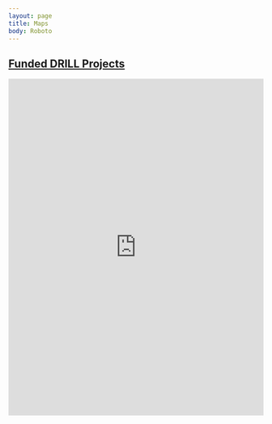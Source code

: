 ```yaml
---
layout: page
title: Maps
body: Roboto
---
```



## [Funded DRILL Projects](funded_map.html)


<iframe src="http://evanodell.com/maps/funded_map.html" style="border: none; width: 100%; height: 666px;"></iframe>

